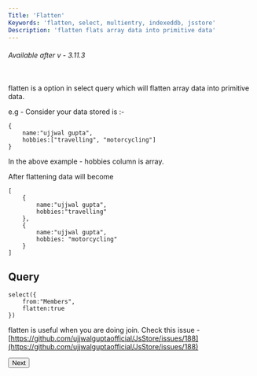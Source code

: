 ```yaml
---
Title: 'Flatten'
Keywords: 'flatten, select, multientry, indexeddb, jsstore'
Description: 'flatten flats array data into primitive data'
---
```


###### Available after v - 3.11.3

<br>
flatten is a option in select query which will flatten array data into primitive data.

e.g - Consider your data stored is :-

```
{
    name:"ujjwal gupta",
    hobbies:["travelling", "motorcycling"]
}
```

In the above example - hobbies column is array.

After flattening data will become

```
[
    {
        name:"ujjwal gupta",
        hobbies:"travelling"
    },
    {
        name:"ujjwal gupta",
        hobbies: "motorcycling"
    }
]
```

## Query

```
select({
    from:"Members",
    flatten:true
})
```

flatten is useful when you are doing join. Check this issue - [https://github.com/ujjwalguptaofficial/JsStore/issues/188](https://github.com/ujjwalguptaofficial/JsStore/issues/188)

<p class="margin-top-40px center-align">
    <button class="btn info btnNext">Next</button>
</p>
